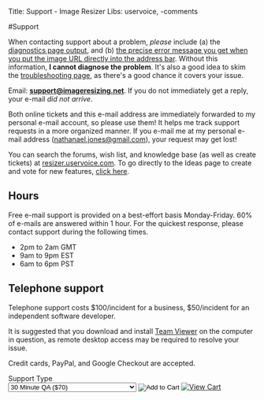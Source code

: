 Title: Support - Image Resizer
Libs: uservoice, -comments

#Support

When contacting support about a problem, *please* include (a) the [diagnostics page output](/plugins/diagnostics), and (b) [the precise error message you get when you put the image URL directly into the address bar](/docs/geterror). Without this information, **I cannot diagnose the problem**. It's also a good idea to skim the [troubleshooting page](/docs/troubleshoot), as there's a good chance it covers your issue.

Email:  **support@imageresizing.net**. If you do not immediately get a reply, your e-mail *did not arrive*. 

Both online tickets and this e-mail address are immediately forwarded to my personal e-mail account, so please use them! It helps me track support requests in a more organized manner. If you e-mail me at my personal e-mail address (nathanael.jones@gmail.com), your request may get lost!

You can search the forums, wish list, and knowledge base (as well as create tickets) at [resizer.uservoice.com](http://resizer.uservoice.com/). To go directly to the Ideas page to create and vote for new features, [click here](http://resizer.uservoice.com/forums/108373-image-resizer-v3).

## Hours

Free e-mail support is provided on a best-effort basis Monday-Friday. 60% of e-mails are answered within 1 hour. For the quickest response, please contact support during the following times.

* 2pm to 2am GMT
* 9am to 9pm EST
* 6am to 6pm PST


## Telephone support

Telephone support costs $100/incident for a business, $50/incident for an independent software developer. 

It is suggested that you download and install [Team Viewer](http://teamviewer.com) on the computer in question, as remote desktop access may be required to resolve your issue.

Credit cards, PayPal, and Google Checkout are accepted.

<form action="https://www.e-junkie.com/ecom/gb.php?c=cart&amp;i=939690&amp;cl=41912&amp;ejc=2" target="ej_ejc" method="POST" accept-charset="UTF-8">
Support Type<br/>
<select name="o1">
<option value="30 Minute QA">30 Minute QA ($70)</option>
<option value="1 Aided install + 30 Minute QA">1 Aided install + 30 Minute QA ($130)</option>
<option value="2 Aided installs + 30 Minute Q&amp;A">2 Aided installs + 30 Minute Q&amp;A ($190)</option>
<option value="Support Incident (Individual)">Support Incident (Individual) ($50)</option>
<option value="Support Incident (Business)">Support Incident (Business) ($100)</option>
</select>

<input type="image" src="http://www.e-junkie.com/ej/ej_add_to_cart.gif" border="0"  alt="Add to Cart" class="ec_ejc_thkbx" onClick="javascript:return EJEJC_lc(this.parentNode);"/>
<a href="https://www.e-junkie.com/ecom/gb.php?c=cart&amp;cl=41912&amp;ejc=2" target="ej_ejc" class="ec_ejc_thkbx" onClick="javascript:return EJEJC_lc(this);"><img src="http://www.e-junkie.com/ej/ej_view_cart.gif" border="0" alt="View Cart"/></a>
</form>

<script language="javascript" type="text/javascript">
<!--
function EJEJC_lc(th) { return false; }
// -->
</script>
<script src='http://www.e-junkie.com/ecom/box.js' type='text/javascript'></script>
